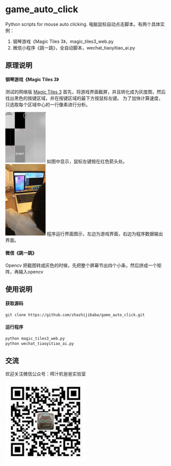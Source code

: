 # game_auto_click
Python scripts for mouse auto clicking. 
电脑鼠标自动点击脚本。有两个具体实例：
1. 钢琴游戏《Magic Tiles 3》，magic_tiles3_web.py
2. 微信小程序《跳一跳》，全自动脚本，wechat_tiaoyitiao_ai.py

## 原理说明 

#### 钢琴游戏《Magic Tiles 3》
测试的网络版 [Magic Tiles 3](http://www.bestgames.com/Magic-Tiles-3)
首先，将游戏界面截屏，并且转化成为灰度图，然后找出黑色的按键区域，并在按键区域的最下方按鼠标左键。
为了加快计算速度，只选取每个区域中心的一行像素进行分析。

<img src="./resource/magic_tiles_code.png" width="25%" height="25%">
如图中显示，鼠标左键按在红色箭头处。

<img src="./resource/magic_tile_4.gif" width="25%" height="25%">
程序运行界面图示，左边为游戏界面，右边为程序数据输出界面。

#### 微信《跳一跳》
Opencv 把截图转成灰色的时候，先把整个屏幕节出四个小条，然后拼成一个矩阵，再输入opencv

## 使用说明

#### 获取源码

```
git clone https://github.com/zhazhijibaba/game_auto_click.git

```
#### 运行程序
```
python magic_tiles3_web.py
python wechat_tiaoyitiao_ai.py
```

## 交流
欢迎关注微信公众号：榨汁机爸爸实验室

<img src="./resource/zhazhijibaba.jpeg" width="50%" height="50%">


